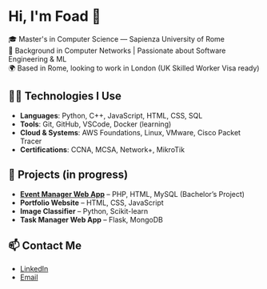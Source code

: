 # Hi, I'm Foad 👋

🎓 Master's in Computer Science — Sapienza University of Rome  
🔌 Background in Computer Networks | Passionate about Software Engineering & ML  
🌍 Based in Rome, looking to work in London (UK Skilled Worker Visa ready)  

## 👨‍💻 Technologies I Use

- **Languages**: Python, C++, JavaScript, HTML, CSS, SQL  
- **Tools**: Git, GitHub, VSCode, Docker (learning)  
- **Cloud & Systems**: AWS Foundations, Linux, VMware, Cisco Packet Tracer  
- **Certifications**: CCNA, MCSA, Network+, MikroTik  

## 📂 Projects (in progress)

- **[Event Manager Web App](#)** – PHP, HTML, MySQL (Bachelor’s Project)  
- **Portfolio Website** – HTML, CSS, JavaScript  
- **Image Classifier** – Python, Scikit-learn  
- **Task Manager Web App** – Flask, MongoDB  

## 📫 Contact Me
- [LinkedIn](https://www.linkedin.com/in/foaad-asl-fakour-43b280125)
- [Email](mailto:foaad.fakour@gmail.com)
